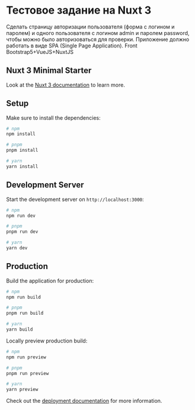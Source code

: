 # Тестовое задание на Nuxt 3

Сделать страницу авторизации пользователя (форма с логином и паролем) и одного пользователя с логином admin и паролем password, чтобы можно было авторизоваться для проверки.
Приложение должно работать в виде SPA (Single Page Application).
Front Bootstrap5+VueJS+NuxtJS

## Nuxt 3 Minimal Starter

Look at the [Nuxt 3 documentation](https://nuxt.com/docs/getting-started/introduction) to learn more.

## Setup

Make sure to install the dependencies:

```bash
# npm
npm install

# pnpm
pnpm install

# yarn
yarn install
```

## Development Server

Start the development server on `http://localhost:3000`:

```bash
# npm
npm run dev

# pnpm
pnpm run dev

# yarn
yarn dev
```

## Production

Build the application for production:

```bash
# npm
npm run build

# pnpm
pnpm run build

# yarn
yarn build
```

Locally preview production build:

```bash
# npm
npm run preview

# pnpm
pnpm run preview

# yarn
yarn preview
```

Check out the [deployment documentation](https://nuxt.com/docs/getting-started/deployment) for more information.
